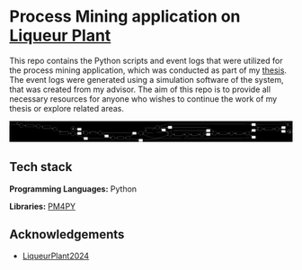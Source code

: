 
# Process Mining application on [Liqueur Plant](https://sites.google.com/site/uml4iot/liqueur-plant-case-study)

This repo contains the Python scripts and event logs that were utilized for the process mining application, which was conducted as part of my [thesis](https://hdl.handle.net/10889/27492). The event logs were generated using a simulation software of the system, that was created from my advisor. The aim of this repo is to provide all necessary resources for anyone who wishes to continue the work of my thesis or explore related areas. 

![Heuristic Net Type A](PetriNets/readme.png)


## Tech stack

**Programming Languages:** Python

**Libraries:** [PM4PY](https://pm4py.fit.fraunhofer.de/)

## Acknowledgements

 - [LiqueurPlant2024](https://github.com/ThramboulidisKleanthis/LiqueurPlant2024)
